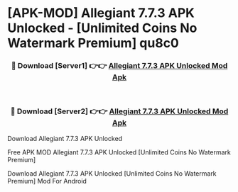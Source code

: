 # [APK-MOD] Allegiant 7.7.3 APK Unlocked - [Unlimited Coins No Watermark Premium] qu8c0



<div align="center">
<h3>🔴 Download [Server1] 👉👉 <a href="https://momento.my/?title=Allegiant_7.7.3_APK_Unlocked">Allegiant 7.7.3 APK Unlocked Mod Apk</a></h3><br>

<h3>🔴 Download [Server2] 👉👉 <a href="https://momento.my/?title=Allegiant_7.7.3_APK_Unlocked">Allegiant 7.7.3 APK Unlocked Mod Apk</a></h3>
</div>



Download Allegiant 7.7.3 APK Unlocked 

Free APK MOD Allegiant 7.7.3 APK Unlocked [Unlimited Coins No Watermark Premium]

Download Allegiant 7.7.3 APK Unlocked [Unlimited Coins No Watermark Premium] Mod For Android
